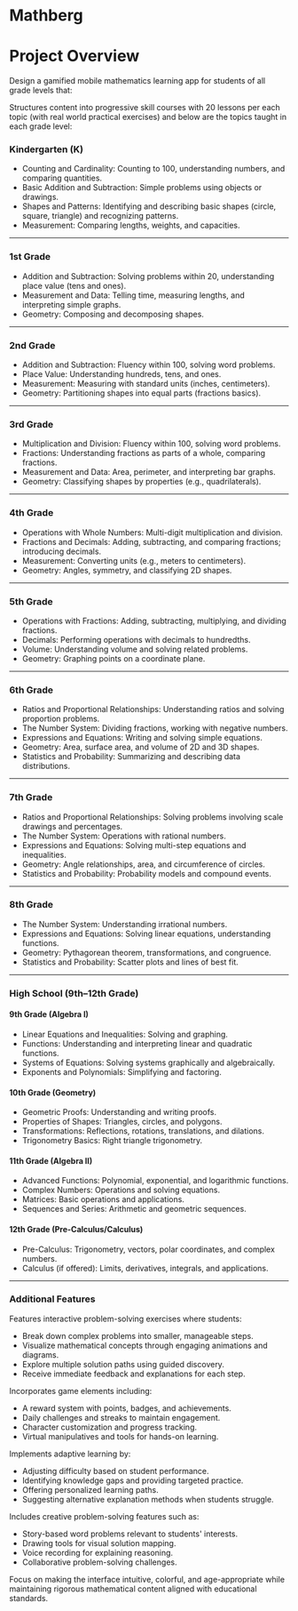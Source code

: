 # Mathberg

# Project Overview

Design a gamified mobile mathematics learning app for students of all grade levels that:

Structures content into progressive skill courses with 20 lessons per each topic (with real world practical exercises) and below are the topics taught in each grade level:

### Kindergarten (K)
- Counting and Cardinality: Counting to 100, understanding numbers, and comparing quantities.
- Basic Addition and Subtraction: Simple problems using objects or drawings.
- Shapes and Patterns: Identifying and describing basic shapes (circle, square, triangle) and recognizing patterns.
- Measurement: Comparing lengths, weights, and capacities.

---

### 1st Grade
- Addition and Subtraction: Solving problems within 20, understanding place value (tens and ones).
- Measurement and Data: Telling time, measuring lengths, and interpreting simple graphs.
- Geometry: Composing and decomposing shapes.

---

### 2nd Grade
- Addition and Subtraction: Fluency within 100, solving word problems.
- Place Value: Understanding hundreds, tens, and ones.
- Measurement: Measuring with standard units (inches, centimeters).
- Geometry: Partitioning shapes into equal parts (fractions basics).

---

### 3rd Grade
- Multiplication and Division: Fluency within 100, solving word problems.
- Fractions: Understanding fractions as parts of a whole, comparing fractions.
- Measurement and Data: Area, perimeter, and interpreting bar graphs.
- Geometry: Classifying shapes by properties (e.g., quadrilaterals).

---

### 4th Grade
- Operations with Whole Numbers: Multi-digit multiplication and division.
- Fractions and Decimals: Adding, subtracting, and comparing fractions; introducing decimals.
- Measurement: Converting units (e.g., meters to centimeters).
- Geometry: Angles, symmetry, and classifying 2D shapes.

---

### 5th Grade
- Operations with Fractions: Adding, subtracting, multiplying, and dividing fractions.
- Decimals: Performing operations with decimals to hundredths.
- Volume: Understanding volume and solving related problems.
- Geometry: Graphing points on a coordinate plane.

---

### 6th Grade
- Ratios and Proportional Relationships: Understanding ratios and solving proportion problems.
- The Number System: Dividing fractions, working with negative numbers.
- Expressions and Equations: Writing and solving simple equations.
- Geometry: Area, surface area, and volume of 2D and 3D shapes.
- Statistics and Probability: Summarizing and describing data distributions.

---

### 7th Grade
- Ratios and Proportional Relationships: Solving problems involving scale drawings and percentages.
- The Number System: Operations with rational numbers.
- Expressions and Equations: Solving multi-step equations and inequalities.
- Geometry: Angle relationships, area, and circumference of circles.
- Statistics and Probability: Probability models and compound events.

---

### 8th Grade
- The Number System: Understanding irrational numbers.
- Expressions and Equations: Solving linear equations, understanding functions.
- Geometry: Pythagorean theorem, transformations, and congruence.
- Statistics and Probability: Scatter plots and lines of best fit.

---

### High School (9th–12th Grade)

#### 9th Grade (Algebra I)
- Linear Equations and Inequalities: Solving and graphing.
- Functions: Understanding and interpreting linear and quadratic functions.
- Systems of Equations: Solving systems graphically and algebraically.
- Exponents and Polynomials: Simplifying and factoring.

#### 10th Grade (Geometry)
- Geometric Proofs: Understanding and writing proofs.
- Properties of Shapes: Triangles, circles, and polygons.
- Transformations: Reflections, rotations, translations, and dilations.
- Trigonometry Basics: Right triangle trigonometry.

#### 11th Grade (Algebra II)
- Advanced Functions: Polynomial, exponential, and logarithmic functions.
- Complex Numbers: Operations and solving equations.
- Matrices: Basic operations and applications.
- Sequences and Series: Arithmetic and geometric sequences.

#### 12th Grade (Pre-Calculus/Calculus)
- Pre-Calculus: Trigonometry, vectors, polar coordinates, and complex numbers.
- Calculus (if offered): Limits, derivatives, integrals, and applications.


---

### Additional Features
Features interactive problem-solving exercises where students:
- Break down complex problems into smaller, manageable steps.
- Visualize mathematical concepts through engaging animations and diagrams.
- Explore multiple solution paths using guided discovery.
- Receive immediate feedback and explanations for each step.

Incorporates game elements including:
- A reward system with points, badges, and achievements.
- Daily challenges and streaks to maintain engagement.
- Character customization and progress tracking.
- Virtual manipulatives and tools for hands-on learning.

Implements adaptive learning by:
- Adjusting difficulty based on student performance.
- Identifying knowledge gaps and providing targeted practice.
- Offering personalized learning paths.
- Suggesting alternative explanation methods when students struggle.

Includes creative problem-solving features such as:
- Story-based word problems relevant to students' interests.
- Drawing tools for visual solution mapping.
- Voice recording for explaining reasoning.
- Collaborative problem-solving challenges.

Focus on making the interface intuitive, colorful, and age-appropriate while maintaining rigorous mathematical content aligned with educational standards.
